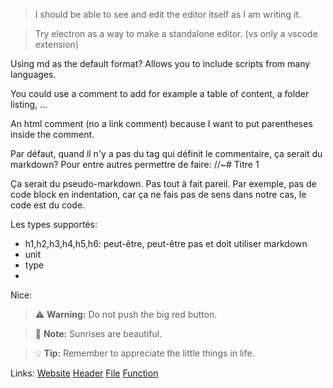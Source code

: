 > I should be able to see and edit the editor itself as I am writing it.

> Try electron as a way to make a standalone editor. (vs only a vscode extension)

Using md as the default format? Allows you to include scripts from many languages.

You could use a comment to add for example a table of content, a folder listing, ...

An html comment (no a link comment) because I want to put parentheses inside the comment.


Par défaut, quand il n'y a pas du tag qui définit le commentaire, ça serait du markdown?
Pour entre autres permettre de faire: //~# Titre 1

Ça serait du pseudo-markdown. Pas tout à fait pareil. Par exemple, pas de code block en indentation,
car ça ne fais pas de sens dans notre cas, le code est du code.

Les types supportés:
- h1,h2,h3,h4,h5,h6: peut-être, peut-être pas et doit utiliser markdown
- unit
- type
- 

Nice:
> ⚠️ **Warning:** Do not push the big red button.

> 📝 **Note:** Sunrises are beautiful.

> 💡 **Tip:** Remember to appreciate the little things in life.

Links:
[Website](https://duckduckgo.com)
[Header](#header_id)
[File](file:///home/me/some_file.txt)
[Function](function://package.function)